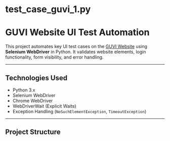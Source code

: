 # test_case_guvi_1.py
# GUVI Website UI Test Automation 

This project automates key UI test cases on the [GUVI Website](https://www.guvi.in/) using **Selenium WebDriver** in Python. It validates website elements, login functionality, form visibility, and error handling.

---

## Technologies Used

- Python 3.x
- Selenium WebDriver
- Chrome WebDriver
- WebDriverWait (Explicit Waits)
- Exception Handling (`NoSuchElementException`, `TimeoutException`)

---

##  Project Structure
